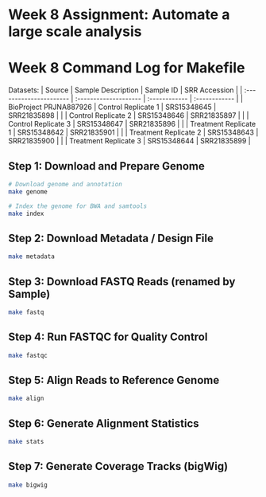 # Week 8 Assignment: Automate a large scale analysis

# Week 8 Command Log for Makefile

Datasets:
| Source                  | Sample Description    | Sample ID     | SRR Accession |
| :---------------------- | :-------------------- | :------------ | :------------ |
| BioProject PRJNA887926  | Control Replicate 1   |  SRS15348645  | SRR21835898   |
|                         | Control Replicate 2   |  SRS15348646  | SRR21835897   |
|                         | Control Replicate 3   |  SRS15348647  | SRR21835896   |
|                         | Treatment Replicate 1 |  SRS15348642  | SRR21835901   |
|                         | Treatment Replicate 2 |  SRS15348643  | SRR21835900   |
|                         | Treatment Replicate 3 |  SRS15348644  | SRR21835899   |

## Step 1: Download and Prepare Genome
```bash
# Download genome and annotation
make genome

# Index the genome for BWA and samtools
make index
```

## Step 2: Download Metadata / Design File
```bash
make metadata
```

## Step 3: Download FASTQ Reads (renamed by Sample)
```bash
make fastq
```

## Step 4: Run FASTQC for Quality Control
```bash
make fastqc
```

## Step 5: Align Reads to Reference Genome
```bash
make align
```

## Step 6: Generate Alignment Statistics
```bash
make stats
```

## Step 7: Generate Coverage Tracks (bigWig)
```bash
make bigwig
```

